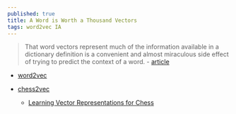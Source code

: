 ```yaml
---
published: true
title: A Word is Worth a Thousand Vectors
tags: word2vec IA
---
```

> That word vectors represent much of the information available in a dictionary definition is a convenient and almost miraculous side effect of trying to predict the context of a word. - [article](https://multithreaded.stitchfix.com/blog/2015/03/11/word-is-worth-a-thousand-vectors/)

- [word2vec](https://code.google.com/archive/p/word2vec/)

- [chess2vec](https://news.ycombinator.com/item?id=20711585)
	- [Learning Vector Representations for Chess](http://www.berkkapicioglu.com/wp-content/uploads/2018/11/chess2vec_nips_2018_short.pdf)